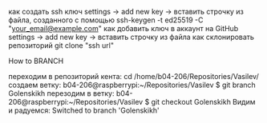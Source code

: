 как создать ssh ключ
    settings -> add new key -> вставить строчку из файла, созданного с помощью ssh-keygen -t ed25519 -C "your_email@example.com"
как добавить ключ в аккаунт на GitHub
    settings -> add new key -> вставить строчку из файла 
как склонировать репозиторий
    git clone "ssh url"

How to BRANCH

переходим в репозиторий кента:
    cd /home/b04-206/Repositories/Vasilev/
создаем ветку:
    b04-206@raspberrypi:~/Repositories/Vasilev $ git branch Golenskikh
перезодим в ветку:
    b04-206@raspberrypi:~/Repositories/Vasilev $ git checkout Golenskikh
Видим и радуемся:
        Switched to branch 'Golenskikh'
